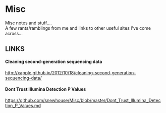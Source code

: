 Misc
====
Misc notes and stuff....  
A few rants/ramblings from me and links to other useful sites I've come across...  

## LINKS

#### Cleaning second-generation sequencing data
http://xapple.github.io/2012/10/18/cleaning-second-generation-sequencing-data/

#### Dont Trust Illumina Detection P Values
https://github.com/snewhouse/Misc/blob/master/Dont_Trust_Illumina_Detection_P_Values.md
